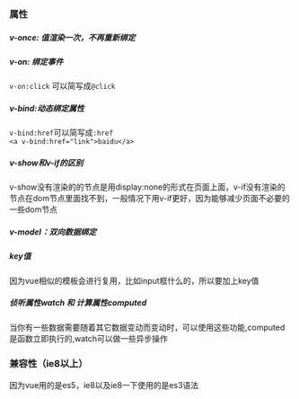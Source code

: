 ### 属性
##### v-once: 值渲染一次，不再重新绑定
##### v-on: 绑定事件
`v-on:click` 可以简写成`@click`<br>
##### v-bind:动态绑定属性
`v-bind:href`可以简写成`:href`<br>
`<a v-bind:href="link">baidu</a>`<br>
##### v-show和v-if的区别
v-show没有渲染的的节点是用display:none的形式在页面上面，v-if没有渲染的节点在dom节点里面找不到，一般情况下用v-if更好，因为能够减少页面不必要的一些dom节点
##### v-model：双向数据绑定
##### key值
因为vue相似的模板会进行复用，比如input框什么的，所以要加上key值
##### 侦听属性watch 和 计算属性computed
当你有一些数据需要随着其它数据变动而变动时，可以使用这些功能,computed是函数立即执行的,watch可以做一些异步操作
### 兼容性（ie8以上）
因为vue用的是es5，ie8以及ie8一下使用的是es3语法